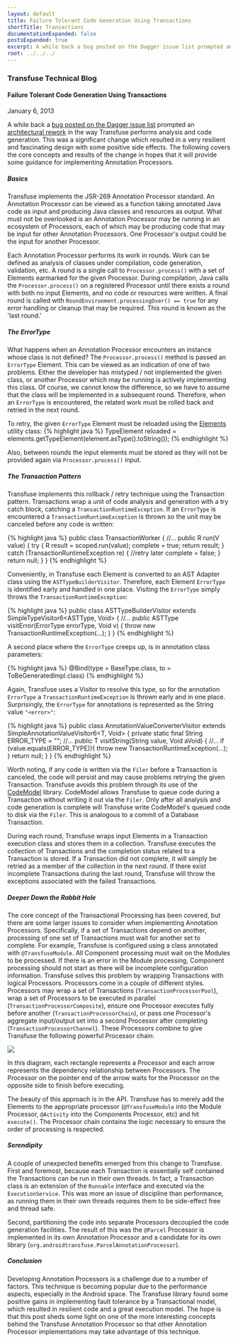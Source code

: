 ```yaml
---
layout: default
title: Failure Tolerant Code Generation Using Transactions
shortTitle: Transactions
documentationExpanded: false
postsExpanded: true
excerpt: A while back a bug posted on the Dagger issue list prompted an architectural rework in the way Transfuse performs analysis and code generation.  This was a significant change which resulted in a very resilient design with some positive side effects.  The following covers the core concepts and results of the change as well as some guidance for implementing Annotation Processors.
root: ../../../
---
```


### Transfuse Technical Blog

#### Failure Tolerant Code Generation Using Transactions
January 6, 2013

A while back a [bug posted on the Dagger issue list][1] prompted an [architectural rework][3] in the way Transfuse performs analysis and code generation.  This was a significant change which resulted in a very resilient and fascinating design with some positive side effects.  The following covers the core concepts and results of the change in hopes that it will provide some guidance for implementing Annotation Processors.

##### Basics

Transfuse implements the JSR-269 Annotation Processor standard.  An Annotation Processor can be viewed as a function taking annotated Java code as input and producing Java classes and resources as output.  What must not be overlooked is an Annotation Processor may be running in an ecosystem of Processors, each of which may be producing code that may be input for other Annotation Processors.  One Processor's output could be the input for another Processor.

Each Annotation Processor performs its work in rounds.  Work can be defined as analysis of classes under compilation, code generation, validation, etc.  A round is a single call to `Processor.process()` with a set of Elements earmarked for the given Processor.  During compilation, Java calls the `Processor.process()` on a registered Processor until there exists a round with both no input Elements, and no code or resources were written.  A final round is called with `RoundEnvironment.processingOver() == true` for any error handling or cleanup that may be required.  This round is known as the 'last round.'

##### The ErrorType

What happens when an Annotation Processor encounters an instance whose class is not defined?  The `Processor.process()` method is passed an `ErrorType` Element.  This can be viewed as an indication of one of two problems.  Either the developer has mistyped / not implemented the given class, or another Processor which may be running is actively implementing this class.  Of course, we cannot know the difference, so we have to assume that the class will be implemented in a subsequent round.  Therefore, when an `ErrorType` is encountered, the related work must be rolled back and retried in the next round.

To retry, the given `ErrorType` Element must be reloaded using the [Elements][2] utility class:
{% highlight java %}
TypeElement reloaded = elements.getTypeElement(element.asType().toString());
{% endhighlight %}

Also, between rounds the input elements must be stored as they will not be provided again via `Processor.process()` input.

##### The Transaction Pattern

Transfuse implements this rollback / retry technique using the Transaction pattern.  Transactions wrap a unit of code analysis and generation with a try catch block, catching a `TransactionRuntimeException`.  If an `ErrorType` is encountered a `TransactionRuntimeException` is thrown so the unit may be canceled before any code is written:

{% highlight java %}
public class TransactionWorker {
    //...
    public R run(V value) {
        try {
            R result = scoped.run(value);
            complete = true;
            return result;
        } catch (TransactionRuntimeException re) {
            //retry later
            complete = false;
        } 
        return null;
    }
}
{% endhighlight %}

Conveniently, in Transfuse each Element is converted to an AST Adapter class using the `ASTTypeBuilderVisitor`.  Therefore, each Element `ErrorType` is identified early and handled in one place.  Visiting the `ErrorType` simply throws the `TransactionRuntimeException`:

{% highlight java %}
public class ASTTypeBuilderVisitor extends SimpleTypeVisitor6<ASTType, Void> {
    //...
    public ASTType visitError(ErrorType errorType, Void v) {
        throw new TransactionRuntimeException(...);
    }
}
{% endhighlight %}

A second place where the `ErrorType` creeps up, is in annotation class parameters:

{% highlight java %}
@Bind(type = BaseType.class, to = ToBeGeneratedImpl.class)
{% endhighlight %}

Again, Transfuse uses a Visitor to resolve this type, so for the annotation `ErrorType` a `TransactionRuntimeException` is thrown early and in one place.  Surprisingly, the `ErrorType` for annotations is represented as the String value `"<error>"`:

{% highlight java %}
public class AnnotationValueConverterVisitor<T> extends SimpleAnnotationValueVisitor6<T, Void> {
    private static final String ERROR_TYPE = "<error>";
    //...
    public T visitString(String value, Void aVoid) {
        //...
        if (value.equals(ERROR_TYPE)){
            throw new TransactionRuntimeException(...);
        }
        return null;
    }
}
{% endhighlight %}

Worth noting, if any code is written via the `Filer` before a Transaction is canceled, the code will persist and may cause problems retrying the given Transaction.  Transfuse avoids this problem through its use of the [CodeModel][4] library.  CodeModel allows Transfuse to queue code during a Transaction without writing it out via the `Filer`.  Only after all analysis and code generation is complete will Transfuse write CodeModel's queued code to disk via the `Filer`.  This is analogous to a commit of a Database Transaction.

During each round, Transfuse wraps input Elements in a Transaction execution class and stores them in a collection.  Transfuse executes the collection of Transactions and the completion status related to a Transaction is stored.  If a Transaction did not complete, it will simply be retried as a member of the collection in the next round.  If there exist incomplete Transactions during the last round, Transfuse will throw the exceptions associated with the failed Transactions.

##### Deeper Down the Rabbit Hole
The core concept of the Transactional Processing has been covered, but there are some larger issues to consider when implementing Annotation Processors.  Specifically, if a set of Transactions depend on another, processing of one set of Transactions must wait for another set to complete.  For example, Transfuse is configured using a class annotated with `@TransfuseModule`.  All Component processing must wait on the Modules to be processed. If there is an error in the Module processing, Component processing should not start as there will be incomplete configuration information.  Transfuse solves this problem by wrapping Transactions with logical Processors.  Processors come in a couple of different styles.  Processors may wrap a set of Transactions (`TransactionProcessorPool`), wrap a set of Processors to be executed in parallel (`TransactionProcessorComposite`), ensure one Processor executes fully before another (`TransactionProcessorChain`), or pass one Processor's aggregate input/output set into a second Processor after completing (`TransactionProcessorChannel`).  These Processors combine to give Transfuse the following powerful Processor chain:

<img src="../../../images/transfuse_processors.png"/>

In this diagram, each rectangle represents a Processor and each arrow represents the dependency relationship between Processors.  The Processor on the pointer end of the arrow waits for the Processor on the opposite side to finish before executing.

The beauty of this approach is in the API.  Transfuse has to merely add the Elements to the appropriate processor (`@TransfuseModule` into the Module Processor, `@Activity` into the Components Processor, etc) and hit `execute()`.  The Processor chain contains the logic necessary to ensure the order of processing is respected.

##### Serendipity
A couple of unexpected benefits emerged from this change to Transfuse.  First and foremost, because each Transaction is essentially self contained the Transactions can be run in their own threads.  In fact, a Transaction class is an extension of the `Runnable` interface and executed via the `ExecutionService`.  This was more an issue of discipline than performance, as running them in their own threads requires them to be side-effect free and thread safe.

Second, partitioning the code into separate Processors decoupled the code generation facilities.  The result of this was the `@Parcel` Processor is implemented in its own Annotation Processor and a candidate for its own library (`org.androidtransfuse.ParcelAnnotationProcessor`).


##### Conclusion

Developing Annotation Processors is a challenge due to a number of factors.  This technique is becoming popular due to the performance aspects, especially in the Android space.  The Transfuse library found some positive gains in implementing fault tolerance by a Transactional model, which resulted in resilient code and a great execution model.  The hope is that this post sheds some light on one of the more interesting concepts behind the Transfuse Annotation Processor so that other Annotation Processor implementations may take advantage of this technique.

[1]: https://github.com/square/dagger/issues/108
[2]: http://docs.oracle.com/javase/6/docs/api/javax/lang/model/util/Elements.html
[3]: https://github.com/johncarl81/transfuse/issues/30
[4]: http://codemodel.java.net/
